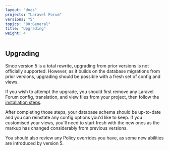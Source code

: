 ```yaml
---
layout: "docs"
projects: "Laravel Forum"
versions: "5"
topics: "00:General"
title: "Upgrading"
weight: 4
---
```


## Upgrading

Since version 5 is a total rewrite, upgrading from prior versions is not officially supported. However, as it builds on the database migrations from prior versions, upgrading should be possible with a fresh set of config and views.

If you wish to attempt the upgrade, you should first remove any Laravel Forum config, translation, and view files from your project, then follow the [installation steps](/docs/laravel-forum/5/installation/).

After completing those steps, your database schema should be up-to-date and you can reinstate any config options you'd like to keep. If you customised your views, you'll need to start fresh with the new ones as the markup has changed considerably from previous versions.

You should also review any Policy overrides you have, as some new abilities are introduced by version 5.
